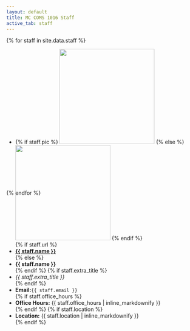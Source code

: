 ```yaml
---
layout: default
title: MC COMS 1016 Staff
active_tab: staff
---
```


<div class="container-fluid">
  <div class="row">
  {% for staff in site.data.staff %}
      <div class="col-lg-4 col-md-6 col-xs-12" style="margin-bottom: 20px; height: 350px;">
        <ul class="list-unstyled">
          <li>
            {% if staff.pic %}
              <img src="assets/img/staff/{{ staff.pic }}" class="img-circle" style="height: 100%; width: 100%; max-height: 250px; max-width: 250px">
            {% else %}
              <img src="assets/img/kermit.png" class="img-circle" style="height: 100%; width: 100%; max-height: 250px; max-width: 250px">
            {% endif %}
          </li>
          {% if staff.url %}
            <li><b><a href="{{ staff.url }}">{{ staff.name }}</a></b></li>
          {% else %}
            <li><b>{{ staff.name }}</b></li>
          {% endif %}
          {% if staff.extra_title %}<li><em>{{ staff.extra_title }}</em></li>{% endif %}
          <li><b>Email:</b><code>{{ staff.email }}</code></li>
       	  {% if staff.office_hours %}<li><b>Office Hours:</b> {{ staff.office_hours | inline_markdownify }}</li>{% endif %}
          {% if staff.location %}<li><b>Location:</b> {{ staff.location | inline_markdownify }}</li>{% endif %}
        </ul>
      </div>
    {% endfor %}
  </div>
</div>

